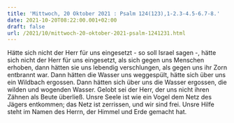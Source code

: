 ```yaml
---
title: 'Mittwoch, 20 Oktober 2021 : Psalm 124(123),1-2.3-4.5-6.7-8.'
date: 2021-10-20T08:22:00.001+02:00
draft: false
url: /2021/10/mittwoch-20-oktober-2021-psalm-1241231.html
---
```


Hätte sich nicht der Herr für uns eingesetzt - so soll Israel sagen -, hätte sich nicht der Herr für uns eingesetzt, als sich gegen uns Menschen erhoben, dann hätten sie uns lebendig verschlungen, als gegen uns ihr Zorn entbrannt war. Dann hätten die Wasser uns weggespült, hätte sich über uns ein Wildbach ergossen. Dann hätten sich über uns die Wasser ergossen, die wilden und wogenden Wasser. Gelobt sei der Herr, der uns nicht ihren Zähnen als Beute überließ. Unsre Seele ist wie ein Vogel dem Netz des Jägers entkommen; das Netz ist zerrissen, und wir sind frei. Unsre Hilfe steht im Namen des Herrn, der Himmel und Erde gemacht hat.